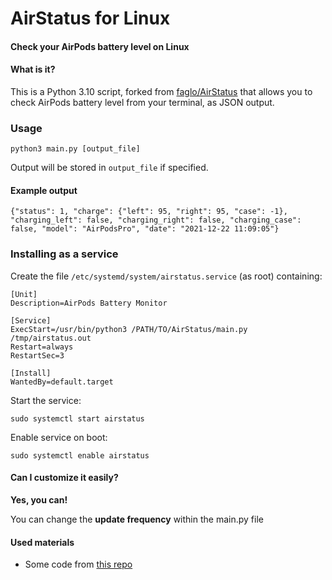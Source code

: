 # **AirStatus for Linux**
#### Check your AirPods battery level on Linux

#### What is it?
This is a Python 3.10 script, forked from [faglo/AirStatus](https://github.com/faglo/AirStatus) that allows you to check AirPods battery level from your terminal, as JSON output.

### Usage

```
python3 main.py [output_file]
```

Output will be stored in `output_file` if specified.

#### Example output

```
{"status": 1, "charge": {"left": 95, "right": 95, "case": -1}, "charging_left": false, "charging_right": false, "charging_case": false, "model": "AirPodsPro", "date": "2021-12-22 11:09:05"}
```

### Installing as a service

Create the file `/etc/systemd/system/airstatus.service` (as root) containing:
```
[Unit]
Description=AirPods Battery Monitor

[Service]
ExecStart=/usr/bin/python3 /PATH/TO/AirStatus/main.py /tmp/airstatus.out
Restart=always
RestartSec=3

[Install]
WantedBy=default.target
```

Start the service:
```
sudo systemctl start airstatus
```

Enable service on boot:
 ```
sudo systemctl enable airstatus
```

#### Can I customize it easily?
**Yes, you can!**

You can change the **update frequency** within the main.py file

#### Used materials
* Some code from [this repo](https://github.com/ohanedan/Airpods-Windows-Service)
